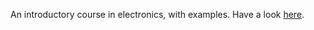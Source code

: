 An introductory course in electronics, with examples. Have a look [here](http://phy342.googlecode.com/hg/html/index.html).